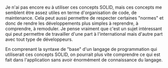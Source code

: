 Je n'ai pas encore eu à utiliser ces concepts SOLID, mais ces concepts me semblent être assez utiles en terme d'organisation de code, de maintenance.
Cela peut aussi permettre de respecter certaines "normes" et donc de rendre les développements plus simples à reprendre, à comprendre, à remoduler.
Je pense vraiment que c'est un sujet intéressant qui peut permettre de travailler d'une part à l'international mais d'autre part avec tout type de développeurs.

En comprenant la syntaxe de "base" d'un langage de programmation qui utiliserait ces concepts SOLID, on pourrait plus vite comprendre ce qui est fait dans l'application sans avoir énormément de connaissance du langage.
